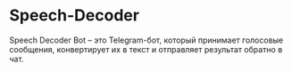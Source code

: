# Speech-Decoder
Speech Decoder Bot – это Telegram-бот, который принимает голосовые сообщения, конвертирует их в текст и отправляет результат обратно в чат.
